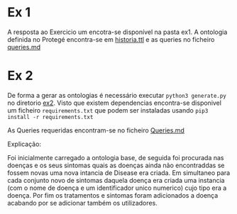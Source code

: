 # Ex 1
A resposta ao Exercicio um encotra-se disponível na pasta ex1.
A ontologia definida no Protegé encontra-se em [historia.ttl](historia.ttl) e as queries no ficheiro [queries.md](ex1/queries.md)

# Ex 2
De forma a gerar as ontologias é necessário executar ```python3 generate.py``` no diretorio [ex2](ex2).
Visto que existem dependencias encontra-se disponivel um ficheiro ```requirements.txt``` que podem ser instaladas usando ```pip3 install -r requirements.txt```

As Queries requeridas encontram-se no ficheiro [Queries.md](ex2/Queries.md)


Explicação:

Foi inicialmente carregado a ontologia base, de seguida foi procurada nas doenças e os seus sintomas quais as doenças ainda não encontraddas se fossem novas uma nova intancia de Disease era criada. Em simultaneo para cada conjunto novo de sintomas daquela doença era criada uma instancia (com o nome de doença e um identificador unico numerico) cujo tipo era a doença.
Por fim os tratamentos e sintomas foram adicionados a doença acabando por se adicionar também os utilizadores.
